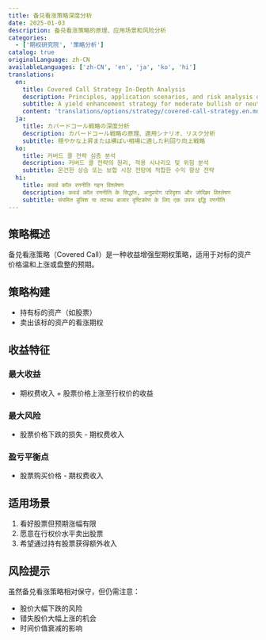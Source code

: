 ```yaml
---
title: 备兑看涨策略深度分析
date: 2025-01-03
description: 备兑看涨策略的原理、应用场景和风险分析
categories:
  - ['期权研究院', '策略分析']
catalog: true
originalLanguage: zh-CN
availableLanguages: ['zh-CN', 'en', 'ja', 'ko', 'hi']
translations:
  en:
    title: Covered Call Strategy In-Depth Analysis
    description: Principles, application scenarios, and risk analysis of covered call strategy
    subtitle: A yield enhancement strategy for moderate bullish or neutral market outlook
    content: 'translations/options/strategy/covered-call-strategy.en.md'
  ja:
    title: カバードコール戦略の深度分析
    description: カバードコール戦略の原理、適用シナリオ、リスク分析
    subtitle: 穏やかな上昇または横ばい相場に適した利回り向上戦略
  ko:
    title: 커버드 콜 전략 심층 분석
    description: 커버드 콜 전략의 원리, 적용 시나리오 및 위험 분석
    subtitle: 온건한 상승 또는 보합 시장 전망에 적합한 수익 향상 전략
  hi:
    title: कवर्ड कॉल रणनीति गहन विश्लेषण
    description: कवर्ड कॉल रणनीति के सिद्धांत, अनुप्रयोग परिदृश्य और जोखिम विश्लेषण
    subtitle: संयमित बुलिश या तटस्थ बाजार दृष्टिकोण के लिए एक उपज वृद्धि रणनीति
---
```


## 策略概述

备兑看涨策略（Covered Call）是一种收益增强型期权策略，适用于对标的资产价格温和上涨或盘整的预期。

## 策略构建

- 持有标的资产（如股票）
- 卖出该标的资产的看涨期权

## 收益特征

### 最大收益

- 期权费收入 + 股票价格上涨至行权价的收益

### 最大风险

- 股票价格下跌的损失 - 期权费收入

### 盈亏平衡点

- 股票购买价格 - 期权费收入

## 适用场景

1. 看好股票但预期涨幅有限
2. 愿意在行权价水平卖出股票
3. 希望通过持有股票获得额外收入

## 风险提示

虽然备兑看涨策略相对保守，但仍需注意：

- 股价大幅下跌的风险
- 错失股价大幅上涨的机会
- 时间价值衰减的影响

